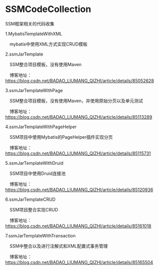 # SSMCodeCollection
SSM框架相关的代码收集

1.MybatisTemplateWithXML


&ensp;&ensp;mybatis中使用XML方式实现CRUD模板


2.ssmJarTemplate


&ensp;&ensp;SSM整合项目模板，没有使用Maven


&ensp;&ensp;博客地址：https://blog.csdn.net/BADAO_LIUMANG_QIZHI/article/details/85052628


3.ssmJarTemplateWithPage


&ensp;&ensp;SSM整合项目模板，没有使用Maven，并使用原始分页以及单元测试


&ensp;&ensp;博客地址：https://blog.csdn.net/BADAO_LIUMANG_QIZHI/article/details/85113289


4.ssmJarTemplateWithPageHelper


&ensp;&ensp;SSM项目中使用Mybatis的PageHelper插件实现分页


&ensp;&ensp;博客地址：https://blog.csdn.net/BADAO_LIUMANG_QIZHI/article/details/85115731


5.ssmJarTemplateWithDruid


&ensp;&ensp;SSM项目中使用Druid连接池


&ensp;&ensp;博客地址：https://blog.csdn.net/BADAO_LIUMANG_QIZHI/article/details/85120936



6.ssmJarTemplateCRUD

&ensp;&ensp;SSM项目整合实现CRUD

&ensp;&ensp;博客地址：https://blog.csdn.net/BADAO_LIUMANG_QIZHI/article/details/85161018

7.ssmJarTemplateWithTransaction

&ensp;&ensp;SSM中整合以及进行注解式和XML配置式事务管理

&ensp;&ensp;博客地址：https://blog.csdn.net/BADAO_LIUMANG_QIZHI/article/details/85165504








